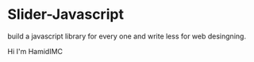 # Slider-Javascript
build a javascript library for every one and write less for web desingning.

Hi I'm HamidIMC



